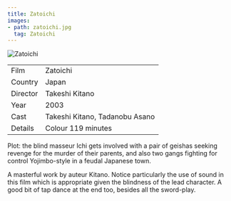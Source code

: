 ```yaml
---
title: Zatoichi
images:
- path: zatoichi.jpg
  tag: Zatoichi
---
```

![Zatoichi](zatoichi.jpg)

| | |
|-|-|
Film|Zatoichi
Country|Japan
Director|Takeshi Kitano
Year|2003
Cast|Takeshi Kitano, Tadanobu Asano
Details|Colour 119 minutes

Plot: the blind masseur Ichi gets involved with
a pair of geishas seeking revenge for the murder of
their parents, and also two gangs fighting for
control Yojimbo-style in a feudal Japanese town.

A masterful work by auteur Kitano.  Notice
particularly the use of sound in this film which
is appropriate given the blindness of the lead
character.  A good bit of tap dance at the end
too, besides all the sword-play.
